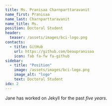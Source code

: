 ```yaml
---
title: Ms. Pranisaa Charnparttaravanit
name_first: Pranisaa
name_last: Charnparttaravanit
name_title: Ms.
position: Doctoral Student
header:
  teaser: /assets/images/bci-logo.png
contacts:
  - title: GitHub
    url: https://github.com/beaupranisaa
    icon: fab fa-fw fa-github
sidebar:
  - title: "Position"
    image: /assets/images/bci-logo.png
    image_alt: "logo"
    text: Doctoral Student
idx: 2
---
```

Jane has worked on Jekyll for the past *five years*.